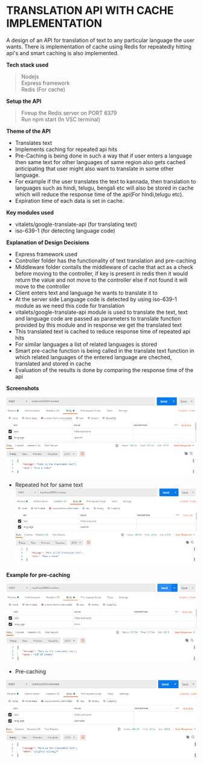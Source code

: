 # TRANSLATION API WITH CACHE IMPLEMENTATION
A design of an API for translation of text to any particular language the user wants. There is implementation of cache using Redis for repeatedly hitting api's and smart caching is also implemented.<br/>

**Tech stack used**<br/>
  >Nodejs<br/>
  >Express framework<br/>
  >Redis (For cache)<br/>

**Setup the API**
> Fireup the Redis server on PORT 6379<br/>
> Run npm start (In VSC terminal)<br/>

**Theme of the API**
- Translates text<br/>
- Implements caching for repeated api hits<br/>
- Pre-Caching is being done in such a way that if user enters a language then same text for other languages of same region also gets cached anticipating that user might also want to translate in some other language.<br/>
- For example if the user translates the text to kannada, then translation to languages such as hindi, telugu, bengali etc will also be stored in cache which will reduce the response time of the api(For hindi,telugu etc).<br/>
- Expiration time of each data is set in cache.

**Key modules used**<br>
- vitalets/google-translate-api (for translating text)<br/>
- iso-639-1 (for detecting language code)<br/>   

**Explanation of Design Decisions**

- Express framework used <br/>
- Controller folder has the functionality of text translation and pre-caching<br/>
- Middleware folder contails the middleware of cache that act as a check before moving to the controller, if key is present in redis then it would return the value and not move to the controller else if not found it will move to the controller<br>
- Client enters text and language he wants to translate it to<br/>
- At the server side Language code is detected by using iso-639-1 module as we need this code for translation<br/>
- vitalets/google-translate-api module is used to translate the text, text and language code are passed as parameters to translate function provided by this module and in response we get the translated text<br/>
- This translated text is cached to reduce response time of repeated api hits<br>
- For similar languages a list of related languages is stored<br>
- Smart pre-cache function is being called in the translate text function in which related languages of the entered language are cheched, translated and stored in cache<br/>
- Evaluation of the results is done by comparing the response time of the api<br/> 

**Screenshots**

![alt text](https://github.com/muneeb21/translation-api/blob/master/screenshots/ss3.png?raw=true)<br/>

- Repeated hot for same text<br/>
![alt text](https://github.com/muneeb21/translation-api/blob/master/screenshots/ss4.png?raw=true)<br/>

**Example for pre-caching**

![alt text](https://github.com/muneeb21/translation-api/blob/master/screenshots/ss1.png?raw=true)<br/>

- Pre-caching</br>

![alt text](https://github.com/muneeb21/translation-api/blob/master/screenshots/ss2.png?raw=true)<br/>
